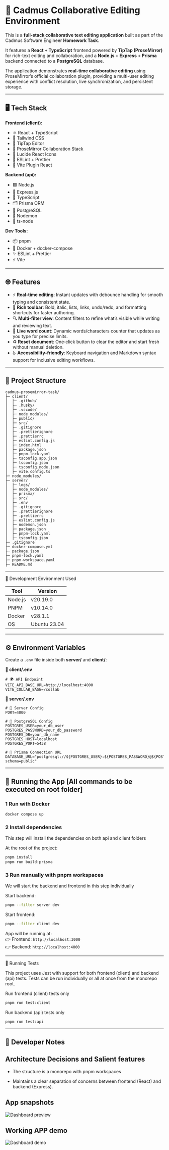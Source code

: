 # 📝 Cadmus Collaborative Editing Environment

This is a **full-stack collaborative text editing application** built as part of the Cadmus Software Engineer **Homework Task**.

It features a **React + TypeScript** frontend powered by **TipTap (ProseMirror)** for rich-text editing and collaboration, and a **Node.js + Express + Prisma** backend connected to a **PostgreSQL** database.

The application demonstrates **real-time collaborative editing** using ProseMirror’s official collaboration plugin, providing a multi-user editing experience with conflict resolution, live synchronization, and persistent storage.

---

## 🖥️ Tech Stack

**Frontend (client):**

- ⚛️ React + TypeScript
- 🎨 Tailwind CSS
- 🧠 TipTap Editor
- 🤝 ProseMirror Collaboration Stack
- 💅 Lucide React Icons
- 🧰 ESLint + Prettier
- 🧱 Vite Plugin React

**Backend (api):**

- 🟩 Node.js
- 🚏 Express.js
- 📘 TypeScript
- 🗂️ Prisma ORM
- 🐘 PostgreSQL
- 🔁 Nodemon
- 🧱 ts-node

**Dev Tools:**

- 📦 pnpm
- 🐳 Docker + docker-compose
- ✨ ESLint + Prettier
- ⚡ Vite

---

## 🌐 Features

- ⚡ **Real‑time editing**: Instant updates with debounce handling for smooth typing and consistent state.
- 🧰 **Rich toolbar**: Bold, italic, lists, links, undo/redo, and formatting shortcuts for faster authoring.
- 🔍 **Multi‑filter view**: Content filters to refine what’s visible while writing and reviewing text.​
- 🧮 **Live word count**: Dynamic words/characters counter that updates as you type for precise limits.
- ♻️ **Reset document**: One‑click button to clear the editor and start fresh without manual deletion.
- ♿ **Accessibility‑friendly**: Keyboard navigation and Markdown syntax support for inclusive editing workflows.

---

## 📁 Project Structure

```
cadmus-prosemirror-task/
├─ client/
│  ├─ .github/
│  ├─ .husky/
│  ├─ .vscode/
│  ├─ node_modules/
│  ├─ public/
│  ├─ src/
│  ├─ .gitignore
│  ├─ .prettierignore
│  ├─ .prettierrc
│  ├─ eslint.config.js
│  ├─ index.html
│  ├─ package.json
│  ├─ pnpm-lock.yaml
│  ├─ tsconfig.app.json
│  ├─ tsconfig.json
│  ├─ tsconfig.node.json
│  ├─ vite.config.ts
├─ node_modules/
├─ server/
│  ├─ logs/
│  ├─ node_modules/
│  ├─ prisma/
│  ├─ src/
│  ├─ .env
│  ├─ .gitignore
│  ├─ .prettierignore
│  ├─ .prettierrc
│  ├─ eslint.config.js
│  ├─ nodemon.json
│  ├─ package.json
│  ├─ pnpm-lock.yaml
│  ├─ tsconfig.json
├─ .gitignore
├─ docker-compose.yml
├─ package.json
├─ pnpm-lock.yaml
├─ pnpm-workspace.yaml
├─ README.md

```

---

🧪 Development Environment Used

| Tool    | Version      |
| ------- | ------------ |
| Node.js | v20.19.0     |
| PNPM    | v10.14.0     |
| Docker  | v28.1.1      |
| OS      | Ubuntu 23.04 |

---

## ⚙️ Environment Variables

Create a `.env` file inside both **server/** and **client/**:

**🎨 client/.env**

```env
# 🌍 API Endpoint
VITE_API_BASE_URL=http://localhost:4000
VITE_COLLAB_BASE=/collab
```

**📡 server/.env**

```env
# 🚀 Server Config
PORT=4000

# 🐘 PostgreSQL Config
POSTGRES_USER=your_db_user
POSTGRES_PASSWORD=your_db_password
POSTGRES_DB=your_db_name
POSTGRES_HOST=localhost
POSTGRES_PORT=5438

# 🔗 Prisma Connection URL
DATABASE_URL="postgresql://${POSTGRES_USER}:${POSTGRES_PASSWORD}@${POSTGRES_HOST}:${POSTGRES_PORT}/${POSTGRES_DB}?schema=public"
```

---

## 🚀 Running the App [All commands to be executed on root folder]

### 1 Run with Docker

```bash
docker compose up
```

### 2 Install dependencies

This step will install the dependencies on both api and client folders

At the root of the project:

```bash
pnpm install
pnpm run build:prisma
```

### 3 Run manually with pnpm workspaces

We will start the backend and frontend in this step individually

Start backend:

```bash
pnpm --filter server dev
```

Start frontend:

```bash
pnpm --filter client dev
```

App will be running at:  
👉 Frontend: `http://localhost:3000`  
👉 Backend: `http://localhost:4000`

---

🧪 Running Tests

This project uses Jest with support for both frontend (client) and backend (api) tests.
Tests can be run individually or all at once from the monorepo root.

Run frontend (client) tests only

```bash
pnpm run test:client
```

Run backend (api) tests only

```bash
pnpm run test:api
```

---

## 📝 Developer Notes

## Architecture Decisions and Salient features

- The structure is a monorepo with pnpm workspaces

- Maintains a clear separation of concerns between frontend (React) and backend (Express).

## App snapshots

![Dashboard preview](/assets/app-dashboard.png)

## Working APP demo

![Dashboard demo](/assets/app-dashboard.gif)
